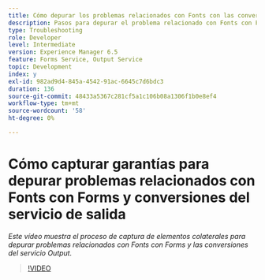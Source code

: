 ```yaml
---
title: Cómo depurar los problemas relacionados con Fonts con las conversiones de Forms y el servicio Output
description: Pasos para depurar el problema relacionado con Fonts con Forms y el servicio Output
type: Troubleshooting
role: Developer
level: Intermediate
version: Experience Manager 6.5
feature: Forms Service, Output Service
topic: Development
index: y
exl-id: 982ad9d4-845a-4542-91ac-6645c7d6bdc3
duration: 136
source-git-commit: 48433a5367c281cf5a1c106b08a1306f1b0e8ef4
workflow-type: tm+mt
source-wordcount: '58'
ht-degree: 0%

---
```


# Cómo capturar garantías para depurar problemas relacionados con Fonts con Forms y conversiones del servicio de salida

*Este vídeo muestra el proceso de captura de elementos colaterales para depurar problemas relacionados con Fonts con Forms y las conversiones del servicio Output.*

>[!VIDEO](https://video.tv.adobe.com/v/335487?quality=12&learn=on)
